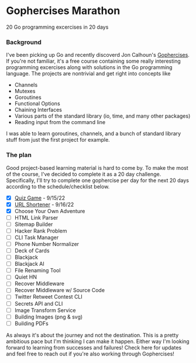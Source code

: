 # Gophercises Marathon
20 Go programming excercises in 20 days

### Background
I've been picking up Go and recently discoverd Jon Calhoun's [Gophercises](https://gophercises.com/). If you're not familiar, it's a free course containing some really interesting programming excercises along with solutions in the Go programming language. The projects are nontrivial and get right into concepts like

- Channels
- Mutexes
- Goroutines
- Functional Options
- Chaining Interfaces
- Various parts of the standard library (io, time, and many other packages)
- Reading input from the command line

I was able to learn goroutines, channels, and a bunch of standard library stuff from just the first project for example. 
### The plan
Good project-based learning material is hard to come by. To make the most of the course, I've decided to complete it as a 20 day challenge.
Specifically, I'll try to complete one gophercise per day for the next 20 days according to the schedule/checklist below.

- [x] [Quiz Game](https://github.com/pahyde/gophercises/tree/master/quiz)  - 9/15/22
- [x] [URL Shortener](https://github.com/pahyde/gophercises/tree/master/urlshort)  - 9/16/22
- [x] Choose Your Own Adventure
- [ ] HTML Link Parser
- [ ] Sitemap Builder
- [ ] Hacker Rank Problem
- [ ] CLI Task Manager
- [ ] Phone Number Normalizer
- [ ] Deck of Cards
- [ ] Blackjack
- [ ] Blackjack AI
- [ ] File Renaming Tool
- [ ] Quiet HN
- [ ] Recover Middleware
- [ ] Recover Middleware w/ Source Code
- [ ] Twitter Retweet Contest CLI
- [ ] Secrets API and CLI
- [ ] Image Transform Service
- [ ] Building Images (png & svg)
- [ ] Building PDFs 

As always it's about the journey and not the destination. This is a pretty ambitious pace but I'm thinking I can make it happen. Either way I'm looking forward to learning from successes and failures!
Check here for updates and feel free to reach out if you're also working through Gophercises!
